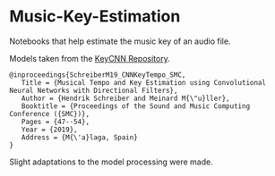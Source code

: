 # Music-Key-Estimation
Notebooks that help estimate the music key of an audio file.

Models taken from the [KeyCNN Repository](https://github.com/hendriks73/key-cnn).
```
@inproceedings{SchreiberM19_CNNKeyTempo_SMC,
   Title = {Musical Tempo and Key Estimation using Convolutional Neural Networks with Directional Filters},
   Author = {Hendrik Schreiber and Meinard M{\"u}ller},
   Booktitle = {Proceedings of the Sound and Music Computing Conference ({SMC})},
   Pages = {47--54},
   Year = {2019},
   Address = {M{\'a}laga, Spain}
}
```

Slight adaptations to the model processing were made.
